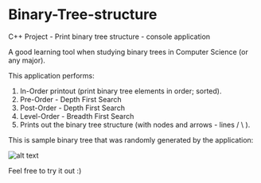# Binary-Tree-structure
C++ Project - Print binary tree structure - console application

A good learning tool when studying binary trees in Computer Science (or any major).

This application performs:
  1. In-Order printout (print binary tree elements in order; sorted).
  2. Pre-Order - Depth First Search
  3. Post-Order - Depth First Search
  4. Level-Order - Breadth First Search
  5. Prints out the binary tree structure (with nodes and arrows - lines / \ ).
  
This is sample binary tree that was randomly generated by the application:

![alt text](https://github.com/konoha71/Binary-Tree-structure/blob/master/BinaryTree_sample.PNG)

Feel free to try it out :)
